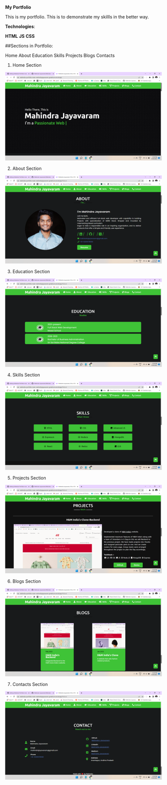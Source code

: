 <!-- ## Follow the link below to view my Portfolio -->
**My Portfolio**

This is my portfolio. This is to demonstrate my skillls in the better way.

**Technologies**:

**HTML**
**JS**
**CSS**

##Sections in Portfolio:

Home
About
Education
Skills
Projects
Blogs
Contacts

1. Home Section 

<img src = "https://github.com/Mahindra-Jayavaram/Portfolio-Mahindra/blob/main/Portfolio/Screenshot%20(117).png" />

2. About Section 

<img src = "https://github.com/Mahindra-Jayavaram/Portfolio-Mahindra/blob/main/Portfolio/Screenshot%20(118).png" />

3. Education Section 

<img src = "https://github.com/Mahindra-Jayavaram/Portfolio-Mahindra/blob/main/Portfolio/Screenshot%20(119).png" />

4. Skills Section 

<img src = "https://github.com/Mahindra-Jayavaram/Portfolio-Mahindra/blob/main/Portfolio/Screenshot%20(120).png" />

5. Projects Section 

<img src = "https://github.com/Mahindra-Jayavaram/Portfolio-Mahindra/blob/main/Portfolio/Screenshot%20(121).png" />

6. Blogs Section 

<img src = "https://github.com/Mahindra-Jayavaram/Portfolio-Mahindra/blob/main/Portfolio/Screenshot%20(122).png" />

7. Contacts Section 

<img src = "https://github.com/Mahindra-Jayavaram/Portfolio-Mahindra/blob/main/Portfolio/Screenshot%20(123).png" />




